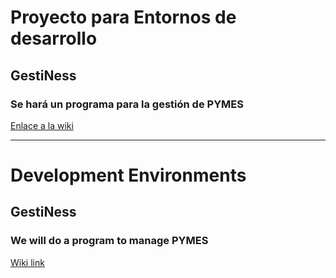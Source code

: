 # Proyecto para Entornos de desarrollo

## GestiNess

### Se hará un programa para la gestión de PYMES

[Enlace a la wiki](https://github.com/alexey1254/proyecto-ets/wiki)

-----------------------

# Development Environments

## GestiNess

### We will do a program to manage PYMES

[Wiki link](https://github.com/alexey1254/proyecto-ets/wiki/%F0%9F%87%AC%F0%9F%87%A7-ENG_Home-%F0%9F%87%AC%F0%9F%87%A7)